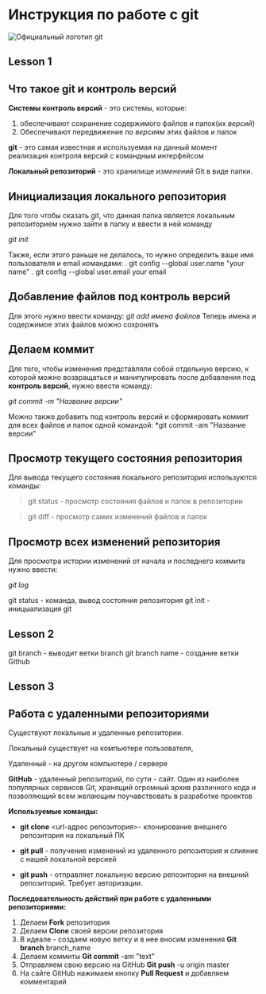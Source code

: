 # Инструкция по работе с git

![Официальный логотип git](logo.png)

## Lesson 1

## Что такое git и контроль версий

**Системы контроль версий** - это системы, которые:

1. обеспечивают сохранение содержимого файлов и папок(их _версий_)
2. Обеспечивают передвижение по _версиям_ этих файлов и папок

**git** - это самая известная и используемая на данный момент реализация контроля версий с командным интерфейсом

**Локальный репозиторий** - это хранилище _изменений_ Git в виде папки.

## Инициализация локального репозитория

Для того чтобы сказать git, что данная папка является локальным репозиторием нужно зайти в папку и ввести в ней команду

_git init_

Также, если этого раньше не делалось, то нужно определить ваше имя пользователя и email командами:
. git config --global user.name "your name"
. git config --global user.email your email

## Добавление файлов под контроль версий

Для этого нужно ввести команду:
_git add имена файлов_
Теперь имена и содержимое этих файлов можно сохронять

## Делаем коммит

Для того, чтобы изменения представляли собой отдельную версию, к которой можно возвращаться и манипулировать после добавления под **контроль версий**, нужно ввести команду:

_git commit -m "Название версии"_

Можно также добавить под контроль версий и сформировать коммит для всех файлов и папок одной командой:
\*git commit -am "Название версии"

## Просмотр текущего состояния репозитория

Для вывода текущего состояния локального репозитория используются команды:

> git status - просмотр состояния файлов и папок в репозитории

> git diff - просмотр самих изменений файлов и папок

## Просмотр всех изменений репозитория

Для просмотра истории изменений от начала и последнего коммита нужно ввести:

_git log_

git status - команда, вывод состояния репозитория
git init - иницыализация git

## Lesson 2

git branch - выводит ветки
branch
git branch name - создание ветки
Github

## **Lesson 3**

## Работа с удаленными репозиториями

Существуют локальные и удаленные репозитории.

Локальный существует на компьютере пользователя,

Удаленный - на другом компьютере / сервере

**GitHub** - удаленный репозиторий, по сути - сайт. Один из наиболее популярных сервисов Git, хранящий огромный архив различного кода и позволяющий всем желающим поучавствовать в разработке проектов

**Используемые команды:**

- **git clone** <url-адрес репозитория>- клонирование внешнего репозитория на локальный ПК

- **git pull** - получение изменений из удаленного репозитория и слияние с нашей локальной версией

- **git push** - отправляет локальную версию репозитория на внешний репозиторий. Требует авторизации.

**Последовательность действий при работе с удаленными репозиториями:**

1. Делаем **Fork** репозитория
2. Делаем **Clone** своей версии репозитория
3. В идеале - создаем новую ветку и в нее вносим изменения
   **Git branch** branch_name
4. Делаем коммиты **Git commit** -am "text"
5. Отправляем свою версию на GitHub **Git push** -u origin master
6. На сайте GitHub нажимаем кнопку **Pull Request** и добавляем комментарий
